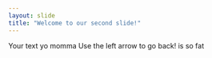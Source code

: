```yaml
---
layout: slide
title: "Welcome to our second slide!"
---
```

Your text yo momma
Use the left arrow to go back!
is so fat
